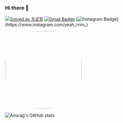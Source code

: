 
### Hi there 👋

[![Solved.ac
프로필](http://mazassumnida.wtf/api/mini/generate_badge?boj=yyerim0901)](https://solved.ac/yyerim0901)
[![Gmail Badge](https://img.shields.io/badge/Gmail-d14836?style=flat-square&logo=Gmail&logoColor=white&link=mailto:yerimbiz0901@gmail.com)](mailto:yerimbiz0901@gmail.com)
[![Instagram Badge](https://img.shields.io/badge/instagram-E4405F?style=flat-square&logo=instagram&logoColor=white&link=https://www.instagram.com/yeah_rrim_)](https://www.instagram.com/yeah_rrim_)

<a href="https://cultured-legume-5d9.notion.site/s-Portfolio-5b578671b4a9445f837fd065a5b88658" target="_blank"><img src="https://img.shields.io/badge/My Portfolio-6495ED?style=flat-square&logo=Notion&logoColor=white" width="250px" style="border-radius:100px;"/></a>


![Anurag's GitHub stats](https://github-readme-stats.vercel.app/api?username=yyerim0901&&show_icons=true&theme=merko) 
